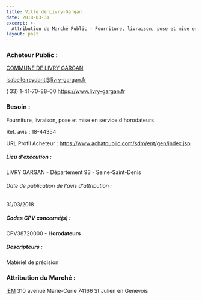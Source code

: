 ```yaml
---
title: Ville de Livry-Gargan
date: 2018-03-31
excerpt: >-
  Attribution de Marché Public - Fourniture, livraison, pose et mise en service d'horodateurs
layout: post
---
```


### Acheteur Public : 
<a href="/acheteur-33/siren-219300464"> COMMUNE DE LIVRY GARGAN</a><br/>



isabelle.reydant@livry-gargan.fr

( 33) 1-41-70-88-00
https://www.livry-gargan.fr
### Besoin :

Fourniture, livraison, pose et mise en service d'horodateurs

Ref. avis : 18-44354

URL Profil Acheteur : https://www.achatpublic.com/sdm/ent/gen/index.jsp

##### Lieu d'exécution :

LIVRY GARGAN - Département 93 - Seine-Saint-Denis

###### Date de publication de l'avis d'attribution : 
31/03/2018

##### Codes CPV concerné(s) :
CPV38720000 - **Horodateurs** <br/>

##### Descripteurs :
Matériel de précision <br/>

### Attribution du Marché :
<a href="/entreprise-263/siren-480736214"> IEM</a>    310 avenue Marie-Curie 74166 St Julien en Genevois <br/>
